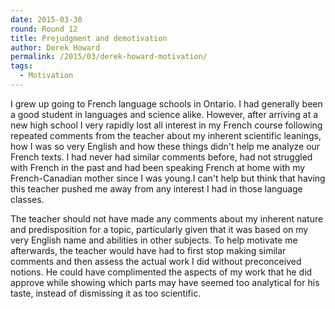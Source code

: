 ```yaml
---
date: 2015-03-30
round: Round 12
title: Prejudgment and demotivation
author: Derek Howard
permalink: /2015/03/derek-howard-motivation/
tags:
  - Motivation  
---
```


I grew up going to French language schools in Ontario. I had generally been a good student in languages and science alike. However, after arriving at a new high school I very rapidly lost all interest in my French course following repeated comments from the teacher about my inherent scientific leanings, how I was so very English and how these things didn't help me analyze our French texts. I had never had similar comments before, had not struggled with French in the past and had been speaking French at home with my French-Canadian mother since I was young.I can't help but think that having this teacher pushed me away from any interest I had in those language classes. 

The teacher should not have made any comments about my inherent nature and predisposition for a topic, particularly given that it was based on my very English name and abilities in other subjects. To help motivate me afterwards, the teacher would have had to first stop making similar comments and then assess the actual work I did without preconceived notions. He could have complimented the aspects of my work that he did approve while showing which parts may have seemed too analytical for his taste, instead of dismissing it as too scientific.